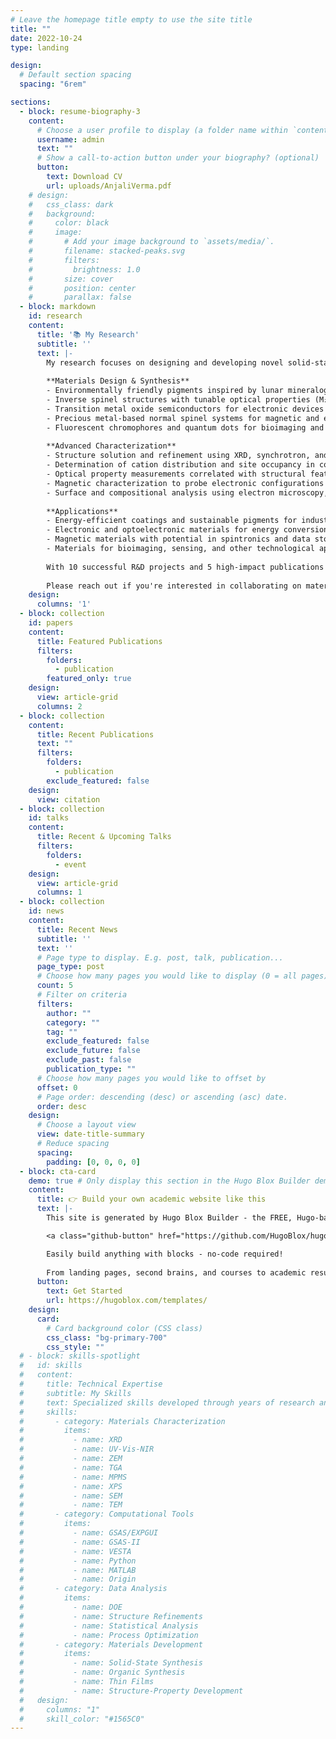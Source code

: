 ```yaml
---
# Leave the homepage title empty to use the site title
title: ""
date: 2022-10-24
type: landing

design:
  # Default section spacing
  spacing: "6rem"

sections:
  - block: resume-biography-3
    content:
      # Choose a user profile to display (a folder name within `content/authors/`)
      username: admin
      text: ""
      # Show a call-to-action button under your biography? (optional)
      button:
        text: Download CV
        url: uploads/AnjaliVerma.pdf
    # design:
    #   css_class: dark
    #   background:
    #     color: black
    #     image:
    #       # Add your image background to `assets/media/`.
    #       filename: stacked-peaks.svg
    #       filters:
    #         brightness: 1.0
    #       size: cover
    #       position: center
    #       parallax: false
  - block: markdown
    id: research
    content:
      title: '📚 My Research'
      subtitle: ''
      text: |-
        My research focuses on designing and developing novel solid-state materials with tailored properties for real-world applications. I specialize in the synthesis and characterization of functional materials across multiple categories:
        
        **Materials Design & Synthesis**
        - Environmentally friendly pigments inspired by lunar mineralogy, including Cr²⁺-based magenta pigments featured on journal covers
        - Inverse spinel structures with tunable optical properties (M₂₋ₓCoₓM'O₄) to create sustainable alternatives to carcinogenic cobalt blue pigments
        - Transition metal oxide semiconductors for electronic devices and sensors
        - Precious metal-based normal spinel systems for magnetic and electronic applications
        - Fluorescent chromophores and quantum dots for bioimaging and optoelectronic applications
        
        **Advanced Characterization**
        - Structure solution and refinement using XRD, synchrotron, and neutron diffraction data
        - Determination of cation distribution and site occupancy in complex oxide materials
        - Optical property measurements correlated with structural features
        - Magnetic characterization to probe electronic configurations and interactions
        - Surface and compositional analysis using electron microscopy, spectroscopy, and other techniques
        
        **Applications**
        - Energy-efficient coatings and sustainable pigments for industrial use
        - Electronic and optoelectronic materials for energy conversion technologies
        - Magnetic materials with potential in spintronics and data storage
        - Materials for bioimaging, sensing, and other technological applications
        
        With 10 successful R&D projects and 5 high-impact publications (2 as first author), my work bridges fundamental structure-property relationships with practical materials development for sustainable solutions.
        
        Please reach out if you're interested in collaborating on materials chemistry research! 😃
    design:
      columns: '1'
  - block: collection
    id: papers
    content:
      title: Featured Publications
      filters:
        folders:
          - publication
        featured_only: true
    design:
      view: article-grid
      columns: 2
  - block: collection
    content:
      title: Recent Publications
      text: ""
      filters:
        folders:
          - publication
        exclude_featured: false
    design:
      view: citation
  - block: collection
    id: talks
    content:
      title: Recent & Upcoming Talks
      filters:
        folders:
          - event
    design:
      view: article-grid
      columns: 1
  - block: collection
    id: news
    content:
      title: Recent News
      subtitle: ''
      text: ''
      # Page type to display. E.g. post, talk, publication...
      page_type: post
      # Choose how many pages you would like to display (0 = all pages)
      count: 5
      # Filter on criteria
      filters:
        author: ""
        category: ""
        tag: ""
        exclude_featured: false
        exclude_future: false
        exclude_past: false
        publication_type: ""
      # Choose how many pages you would like to offset by
      offset: 0
      # Page order: descending (desc) or ascending (asc) date.
      order: desc
    design:
      # Choose a layout view
      view: date-title-summary
      # Reduce spacing
      spacing:
        padding: [0, 0, 0, 0]
  - block: cta-card
    demo: true # Only display this section in the Hugo Blox Builder demo site
    content:
      title: 👉 Build your own academic website like this
      text: |-
        This site is generated by Hugo Blox Builder - the FREE, Hugo-based open source website builder trusted by 250,000+ academics like you.

        <a class="github-button" href="https://github.com/HugoBlox/hugo-blox-builder" data-color-scheme="no-preference: light; light: light; dark: dark;" data-icon="octicon-star" data-size="large" data-show-count="true" aria-label="Star HugoBlox/hugo-blox-builder on GitHub">Star</a>

        Easily build anything with blocks - no-code required!
        
        From landing pages, second brains, and courses to academic resumés, conferences, and tech blogs.
      button:
        text: Get Started
        url: https://hugoblox.com/templates/
    design:
      card:
        # Card background color (CSS class)
        css_class: "bg-primary-700"
        css_style: ""
  # - block: skills-spotlight
  #   id: skills
  #   content:
  #     title: Technical Expertise
  #     subtitle: My Skills
  #     text: Specialized skills developed through years of research and development in materials chemistry.
  #     skills:
  #       - category: Materials Characterization
  #         items:
  #           - name: XRD
  #           - name: UV-Vis-NIR
  #           - name: ZEM
  #           - name: TGA
  #           - name: MPMS
  #           - name: XPS
  #           - name: SEM
  #           - name: TEM
  #       - category: Computational Tools
  #         items:
  #           - name: GSAS/EXPGUI
  #           - name: GSAS-II
  #           - name: VESTA
  #           - name: Python
  #           - name: MATLAB
  #           - name: Origin
  #       - category: Data Analysis
  #         items:
  #           - name: DOE
  #           - name: Structure Refinements
  #           - name: Statistical Analysis
  #           - name: Process Optimization
  #       - category: Materials Development
  #         items:
  #           - name: Solid-State Synthesis
  #           - name: Organic Synthesis
  #           - name: Thin Films
  #           - name: Structure-Property Development
  #   design:
  #     columns: "1"
  #     skill_color: "#1565C0"
---
```

